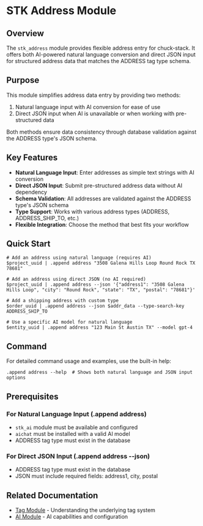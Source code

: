 # STK Address Module

## Overview

The `stk_address` module provides flexible address entry for chuck-stack. It offers both AI-powered natural language conversion and direct JSON input for structured address data that matches the ADDRESS tag type schema.

## Purpose

This module simplifies address data entry by providing two methods:
1. Natural language input with AI conversion for ease of use
2. Direct JSON input when AI is unavailable or when working with pre-structured data

Both methods ensure data consistency through database validation against the ADDRESS type's JSON schema.

## Key Features

- **Natural Language Input**: Enter addresses as simple text strings with AI conversion
- **Direct JSON Input**: Submit pre-structured address data without AI dependency
- **Schema Validation**: All addresses are validated against the ADDRESS type's JSON schema
- **Type Support**: Works with various address types (ADDRESS, ADDRESS_SHIP_TO, etc.)
- **Flexible Integration**: Choose the method that best fits your workflow

## Quick Start

```nushell
# Add an address using natural language (requires AI)
$project_uuid | .append address "3508 Galena Hills Loop Round Rock TX 78681"

# Add an address using direct JSON (no AI required)
$project_uuid | .append address --json '{"address1": "3508 Galena Hills Loop", "city": "Round Rock", "state": "TX", "postal": "78681"}'

# Add a shipping address with custom type
$order_uuid | .append address --json $addr_data --type-search-key ADDRESS_SHIP_TO

# Use a specific AI model for natural language
$entity_uuid | .append address "123 Main St Austin TX" --model gpt-4
```

## Command

For detailed command usage and examples, use the built-in help:

```nushell
.append address --help  # Shows both natural language and JSON input options
```

## Prerequisites

### For Natural Language Input (.append address)
- `stk_ai` module must be available and configured
- `aichat` must be installed with a valid AI model
- ADDRESS tag type must exist in the database

### For Direct JSON Input (.append address --json)
- ADDRESS tag type must exist in the database
- JSON must include required fields: address1, city, postal

## Related Documentation

- [Tag Module](../stk_tag/README.md) - Understanding the underlying tag system
- [AI Module](../stk_ai/README.md) - AI capabilities and configuration